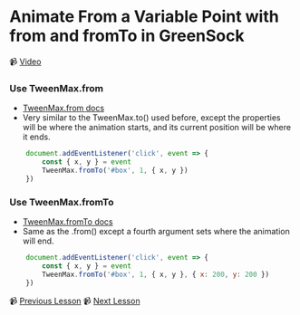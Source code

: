 # Animate From a Variable Point with from and fromTo in GreenSock

📹 [Video](https://egghead.io/lessons/greensock-animate-from-a-variable-point-with-from-and-fromto-in-greensock)

### Use TweenMax.from
- [TweenMax.from docs](https://greensock.com/docs/v2/TweenMax/static.from())
- Very similar to the TweenMax.to() used before, except the properties will be where the animation starts, and its current position will be where it ends.
```js
    document.addEventListener('click', event => {
        const { x, y } = event
        TweenMax.fromTo('#box', 1, { x, y })
    })
```

### Use TweenMax.fromTo
- [TweenMax.fromTo docs](https://greensock.com/docs/v2/TweenMax/static.fromTo())
- Same as the .from() except a fourth argument sets where the animation will end.
```js
    document.addEventListener('click', event => {
        const { x, y } = event
        TweenMax.fromTo('#box', 1, { x, y }, { x: 200, y: 200 })
    })
```

📹 [Previous Lesson](https://egghead.io/lessons/greensock-manually-control-the-animation-with-progress-in-greensock)
📹 [Next Lesson](https://egghead.io/lessons/greensock-control-an-array-of-elements-with-the-same-animation-in-greensock)